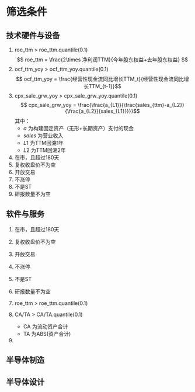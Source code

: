 # 筛选条件

## 技术硬件与设备
1. roe_ttm > roe_ttm.quantile(0.1)
   $$ roe_ttm = \frac{2\times 净利润TTM}{今年股东权益+去年股东权益} $$
2. ocf_ttm_yoy > ocf_ttm_yoy.quantile(0.1)
   $$ ocf_ttm_yoy = \frac{经营性现金流同比增长TTM_t}{经营性现金流同比增长TTM_{t-1}}$$
3. cpx_sale_grw_yoy > cpx_sale_grw_yoy.quantile(0.1)
   $$ cpx_sale_grw_yoy = \frac{\frac{a_{L1}}{\frac{sales_{ttm}-a_{L2}}{\frac{a_{L2}}{sales_{L1}}}}}$$
   其中：
   * $a$ 为构建固定资产（无形+长期资产）支付的现金
   * $sales$ 为营业收入   
   * $L1$ 为TTM回溯1年
   * $L2$ 为TTM回溯2年
4. 在市，且超过180天
5. 复权收盘价不为空
6. 开放交易
7. 不涨停
8. 不是ST
9. 研报数量不为空
## 软件与服务
1. 在市，且超过180天
2. 复权收盘价不为空
3. 开放交易
4. 不涨停
5. 不是ST
6. 研报数量不为空
7. roe_ttm > roe_ttm.quantile(0.1)
8. CA/TA > CA/TA.quantile(0.1)
   * CA 为流动资产合计
   * TA 为ABS(资产合计)
   
9. 
## 半导体制造

## 半导体设计